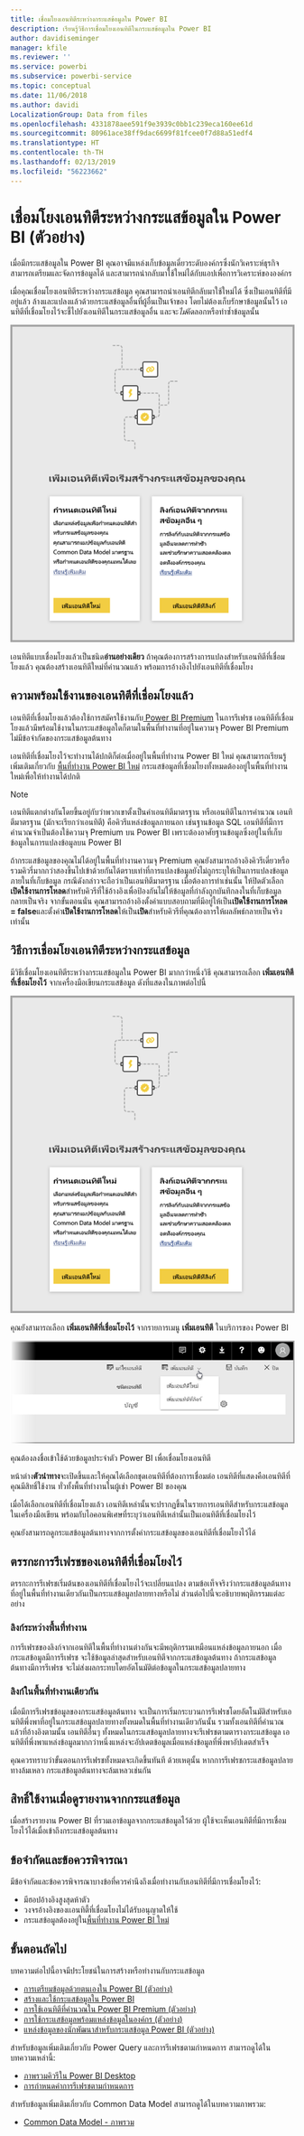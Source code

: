 ```yaml
---
title: เชื่อมโยงเอนทิตีระหว่างกระแสข้อมูลใน Power BI
description: เรียนรู้วิธีการเชื่อมโยงเอนทิตีในกระแสข้อมูลใน Power BI
author: davidiseminger
manager: kfile
ms.reviewer: ''
ms.service: powerbi
ms.subservice: powerbi-service
ms.topic: conceptual
ms.date: 11/06/2018
ms.author: davidi
LocalizationGroup: Data from files
ms.openlocfilehash: 4331878aee591f9e3939c0bb1c239eca160ee61d
ms.sourcegitcommit: 80961ace38ff9dac6699f81fcee0f7d88a51edf4
ms.translationtype: HT
ms.contentlocale: th-TH
ms.lasthandoff: 02/13/2019
ms.locfileid: "56223662"
---
```

# <a name="link-entities-between-dataflows-in-power-bi-preview"></a>เชื่อมโยงเอนทิตีระหว่างกระแสข้อมูลใน Power BI (ตัวอย่าง)

เมื่อมีกระแสข้อมูลใน Power BI คุณอาจมีแหล่งเก็บข้อมูลเดี่ยวระดับองค์กรซึ่งนักวิเคราะห์ธุรกิจสามารถเตรียมและจัดการข้อมูลได้ และสามารถนำกลับมาใช้ใหม่ได้กับแอปเพื่อการวิเคราะห์ขององค์กร 

เมื่อคุณเชื่อมโยงเอนทิตีระหว่างกระแสข้อมูล คุณสามารถนำเอนทิตีกลับมาใช้ใหม่ได้ ซึ่งเป็นเอนทิตีที่มีอยู่แล้ว ล้างและแปลงแล้วด้วยกระแสข้อมูลอื่นที่ผู้อื่นเป็นเจ้าของ โดยไม่ต้องเก็บรักษาข้อมูลนั้นไว้ เอนทิตีที่เชื่อมโยงไว้จะชี้ไปยังเอนทิตีในกระแสข้อมูลอื่น และจะ*ไม่*คัดลอกหรือทำซ้ำข้อมูลนั้น

![เอนทิตีที่เชื่อมโยงแล้วใน Power BI](media/service-dataflows-linked-entities/linked-entities_00.png)

เอนทิตีแบบเชื่อมโยงแล้วเป็นชนิด**อ่านอย่างเดียว** ถ้าคุณต้องการสร้างการแปลงสำหรับเอนทิตีที่เชื่อมโยงแล้ว คุณต้องสร้างเอนทิตีใหม่ที่คำนวณแล้ว พร้อมการอ้างอิงไปยังเอนทิตีที่เชื่อมโยง

## <a name="linked-entity-availability"></a>ความพร้อมใช้งานของเอนทิตีที่เชื่อมโยงแล้ว

เอนทิตีที่เชื่อมโยงแล้วต้องใช้การสมัครใช้งานกับ[ Power BI Premium](service-premium.md) ในการรีเฟรช เอนทิตีที่เชื่อมโยงแล้วมีพร้อมใช้งานในกระแสข้อมูลใดก็ตามในพื้นที่ทำงานที่อยู่ในความจุ Power BI Premium ไม่มีข้อจำกัดของกระแสข้อมูลต้นทาง

เอนทิตีที่เชื่อมโยงไว้จะทำงานได้ปกติก็ต่อเมื่ออยู่ในพื้นที่ทำงาน Power BI ใหม่ คุณสามารถเรียนรู้เพิ่มเติมเกี่ยวกับ [พื้นที่ทำงาน Power BI ใหม่](service-create-the-new-workspaces.md) กระแสข้อมูลที่เชื่อมโยงทั้งหมดต้องอยู่ในพื้นที่ทำงานใหม่เพื่อให้ทำงานได้ปกติ

> [!NOTE]
> เอนทิตีแตกต่างกันโดยขึ้นอยู่กับว่าพวกเขาตั้งเป็นค่าเอนทิตีมาตรฐาน หรือเอนทิตีในการคำนวณ เอนทิตีมาตรฐาน (มักจะเรียกว่าเอนทิตี) คือคิวรีแหล่งข้อมูลภายนอก เช่นฐานข้อมูล SQL เอนทิตีที่มีการคำนวณจำเป็นต้องใช้ความจุ Premium บน Power BI เพราะต้องอาศัยฐานข้อมูลซึ่งอยู่ในที่เก็บข้อมูลในการแปลงข้อมูลบน Power BI 
>
>ถ้ากระแสข้อมูลของคุณไม่ได้อยู่ในพื้นที่ทำงานความจุ Premium คุณยังสามารถอ้างอิงคิวรีเดี่ยวหรือรวมคิวรี่มากกว่าสองขึ้นไปเข้าด้วยกันได้ตราบเท่าที่การแปลงข้อมูลยังไม่ถูกระบุให้เป็นการแปลงข้อมูลภายในที่เก็บข้อมูล กรณีดังกล่าวจะถือว่าเป็นเอนทิตีมาตรฐาน เมื่อต้องการทำเช่นนั้น ให้ปิดตัวเลือก **เปิดใช้งานการโหลด**สำหรับคิวรีที่ใช้อ้างอิงเพื่อป้องกันไม่ให้ข้อมูลที่กำลังถูกบันทึกลงในที่เก็บข้อมูลกลายเป็นจริง จากขั้นตอนนั่น คุณสามารถอ้างอิงตั้งค่าแบบสอบถามที่มีอยู่ให้เป็น**เปิดใช้งานการโหลด = false**และตั้งค่า**เปิดใช้งานการโหลด**ให้เป็น**เปิด**สำหรับคิวรีที่คุณต้องการให้ผลลัพธ์กลายเป็นจริงเท่านั้น


## <a name="how-to-link-entities-between-dataflows"></a>วิธีการเชื่อมโยงเอนทิตีระหว่างกระแสข้อมูล

มีวิธีเชื่อมโยงเอนทิตีระหว่างกระแสข้อมูลใน Power BI มากกว่าหนึ่งวิธี คุณสามารถเลือก **เพิ่มเอนทิตีที่เชื่อมโยงไว้** จากเครื่องมือเขียนกระแสข้อมูล ดังที่แสดงในภาพต่อไปนี้ 

![เอนทิตีที่เชื่อมโยงแล้วใน Power BI](media/service-dataflows-linked-entities/linked-entities_00.png)

คุณยังสามารถเลือก **เพิ่มเอนทิตีที่เชื่อมโยงไว้** จากรายการเมนู **เพิ่มเอนทิตี** ในบริการของ Power BI

![เอนทิตีที่เชื่อมโยงแล้วใน Power BI](media/service-dataflows-linked-entities/linked-entities_01.png)

คุณต้องลงชื่อเข้าใช้ด้วยข้อมูลประจำตัว Power BI เพื่อเชื่อมโยงเอนทิตี

หน้าต่าง**ตัวนำทาง**จะเปิดขึ้นและให้คุณได้เลือกชุดเอนทิตีที่ต้องการเชื่อมต่อ เอนทิตีที่แสดงคือเอนทิตีที่คุณมีสิทธิ์ใช้งาน ทั่วทั้งพื้นที่ทำงานในผู้เช่า Power BI ของคุณ 

เมื่อได้เลือกเอนทิตีที่เชื่อมโยงแล้ว เอนทิตีเหล่านั้นจะปรากฏขึ้นในรายการเอนทิตีสำหรับกระแสข้อมูลในเครื่องมือเขียน พร้อมกับไอคอนพิเศษที่ระบุว่าเอนทิตีเหล่านั้นเป็นเอนทิตีที่เชื่อมโยงไว้

คุณยังสามารถดูกระแสข้อมูลต้นทางจากการตั้งค่ากระแสข้อมูลของเอนทิตีที่เชื่อมโยงไว้ได้

## <a name="refresh-logic-of-linked-entities"></a>ตรรกะการรีเฟรชของเอนทิตีที่เชื่อมโยงไว้
ตรรกะการรีเฟรชเริ่มต้นของเอนทิตีที่เชื่อมโยงไว้จะเปลี่ยนแปลง ตามข้อเท็จจริงว่ากระแสข้อมูลต้นทางที่อยู่ในพื้นที่ทำงานเดียวกันเป็นกระแสข้อมูลปลายทางหรือไม่ ส่วนต่อไปนี้จะอธิบายพฤติกรรมแต่ละอย่าง

### <a name="links-between-workspaces"></a>ลิงก์ระหว่างพื้นที่ทำงาน

การรีเฟรชของลิงก์จากเอนทิตีในพื้นที่ทำงานต่างกันจะมีพฤติกรรมเหมือนแหล่งข้อมูลภายนอก เมื่อกระแสข้อมูลมีการรีเฟรช จะใช้ข้อมูลล่าสุดสำหรับเอนทิตีจากกระแสข้อมูลต้นทาง ถ้ากระแสข้อมูลต้นทางมีการรีเฟรช จะไม่ส่งผลกระทบโดยอัตโนมัติต่อข้อมูลในกระแสข้อมูลปลายทาง

### <a name="links-in-the-same-workspace"></a>ลิงก์ในพื้นที่ทำงานเดียวกัน

เมื่อมีการรีเฟรชข้อมูลของกระแสข้อมูลต้นทาง จะเป็นการเริ่มกระบวนการรีเฟรชโดยอัตโนมัติสำหรับเอนทิตีพึ่งพาที่อยู่ในกระแสข้อมูลปลายทางทั้งหมดในพื้นที่ทำงานเดียวกันนั้น รวมทั้งเอนทิตีที่คำนวณแล้วที่อ้างอิงตามนั้น เอนทิตีอื่นๆ ทั้งหมดในกระแสข้อมูลปลายทางจะรีเฟรชตามตารางกระแสข้อมูล เอนทิตีที่พึ่งพาแหล่งข้อมูลมากกว่าหนึ่งแหล่งจะอัปเดตข้อมูลเมื่อแหล่งข้อมูลที่พึ่งพาอัปเดตสำเร็จ

คุณควรทราบว่าขั้นตอนการรีเฟรชทั้งหมดจะเกิดขึ้นทันที ด้วยเหตุนั้น หากการรีเฟรชกระแสข้อมูลปลายทางล้มเหลว กระแสข้อมูลต้นทางจะล้มเหลวเช่นกัน

## <a name="permissions-when-viewing-reports-from-dataflows"></a>สิทธิ์ใช้งานเมื่อดูรายงานจากกระแสข้อมูล

เมื่อสร้างรายงาน Power BI ที่รวมเอาข้อมูลจากกระแสข้อมูลไว้ด้วย ผู้ใช้จะเห็นเอนทิตีที่มีการเชื่อมโยงไว้ได้เมื่อเข้าถึงกระแสข้อมูลต้นทาง

## <a name="limitations-and-considerations"></a>ข้อจำกัดและข้อควรพิจารณา

มีข้อจำกัดและข้อควรพิจารณาบางข้อที่ควรคำนึงถึงเมื่อทำงานกับเอนทิตีที่มีการเชื่อมโยงไว้:

* มีฮอปอ้างอิงสูงสุดห้าตัว
* วงจรอ้างอิงของเเอนทิตี้ที่เชื่อมโยงไม่ได้รับอนุญาตให้ใช้
* กระแสข้อมูลต้องอยู่ใน[พื้นที่ทำงาน Power BI ใหม่](service-create-the-new-workspaces.md)


## <a name="next-steps"></a>ขั้นตอนถัดไป

บทความต่อไปนี้อาจมีประโยชน์ในการสร้างหรือทำงานกับกระแสข้อมูล 

* [การเตรียมข้อมูลด้วยตนเองใน Power BI (ตัวอย่าง)](service-dataflows-overview.md)
* [สร้างและใช้กระแสข้อมูลใน Power BI](service-dataflows-create-use.md)
* [การใช้เอนทิตีที่คำนวณใน Power BI Premium (ตัวอย่าง)](service-dataflows-computed-entities-premium.md)
* [การใช้กระแสข้อมูลพร้อมแหล่งข้อมูลในองค์กร (ตัวอย่าง)](service-dataflows-on-premises-gateways.md)
* [แหล่งข้อมูลของนักพัฒนาสำหรับกระแสข้อมูล Power BI (ตัวอย่าง)](service-dataflows-developer-resources.md)

สำหรับข้อมูลเพิ่มเติมเกี่ยวกับ Power Query และการรีเฟรชตามกำหนดการ สามารถดูได้ในบทความเหล่านี้:
* [ภาพรวมคิวรีใน Power BI Desktop](desktop-query-overview.md)
* [การกำหนดค่าการรีเฟรชตามกำหนดการ](refresh-scheduled-refresh.md)

สำหรับข้อมูลเพิ่มเติมเกี่ยวกับ Common Data Model สามารถดูได้ในบทความภาพรวม:
* [Common Data Model - ภาพรวม](https://docs.microsoft.com/powerapps/common-data-model/overview)

